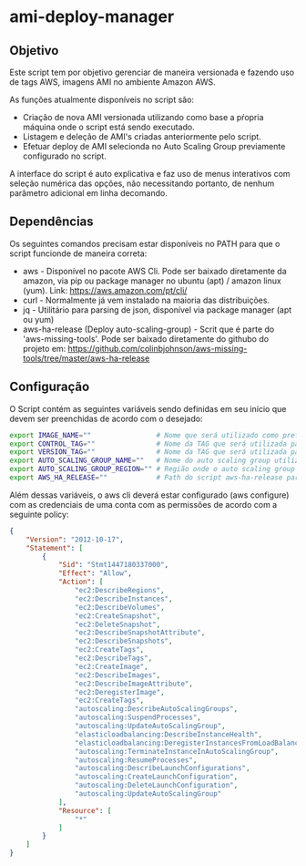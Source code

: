 # ami-deploy-manager

## Objetivo

Este script tem por objetivo gerenciar de maneira versionada e fazendo uso de tags AWS, imagens AMI no
ambiente Amazon AWS.

As funções atualmente disponíveis no script são:

* Criação de nova AMI versionada utilizando como base a pŕopria máquina onde o script está sendo executado.
* Listagem e deleção de AMI's criadas anteriormente pelo script.
* Efetuar deploy de AMI selecionda no Auto Scaling Group previamente configurado no script.

A interface do script é auto explicativa e faz uso de menus interativos com seleção numérica das opções, 
não necessitando portanto, de nenhum parâmetro adicional em linha decomando.

## Dependências

Os seguintes comandos precisam estar disponíveis no PATH para que o script funcionde de maneira correta:

* aws - Disponível no pacote AWS Cli. Pode ser baixado diretamente da amazon, via pip ou package manager no ubuntu (apt) / amazon linux (yum). Link: https://aws.amazon.com/pt/cli/
* curl - Normalmente já vem instalado na maioria das distribuições.
* jq - Utilitário para parsing de json, disponível via package manager (apt ou yum)
* aws-ha-release (Deploy auto-scaling-group) - Scrit que é parte do 'aws-missing-tools'. 
	Pode ser baixado diretamente do githubo do projeto em: https://github.com/colinbjohnson/aws-missing-tools/tree/master/aws-ha-release

## Configuração

O Script contém as seguintes variáveis sendo definidas em seu início que devem ser preenchidas de acordo com o desejado:

```sh
export IMAGE_NAME=""                # Nome que será utilizado como prefixo para todas AMI's criadas
export CONTROL_TAG=""               # Nome da TAG que será utilizada para identificar as AMI's gerenciadas pelo script
export VERSION_TAG=""               # Nome da TAG que será utilizada para armazenar a versão da AMI
export AUTO_SCALING_GROUP_NAME=""   # Nome do auto scaling group utilizado nas funções de deploy
export AUTO_SCALING_GROUP_REGION="" # Região onde o auto scaling group está configurado
export AWS_HA_RELEASE=""            # Path do script aws-ha-release para o deploy no auto scaling group
```
Além dessas variáveis, o aws cli deverá estar configurado (aws configure) com as credenciais de uma conta com as permissões de acordo com a seguinte policy:

```json
{
    "Version": "2012-10-17",
    "Statement": [
        {
            "Sid": "Stmt1447180337000",
            "Effect": "Allow",
            "Action": [
                "ec2:DescribeRegions",
                "ec2:DescribeInstances",
                "ec2:DescribeVolumes",
                "ec2:CreateSnapshot",
                "ec2:DeleteSnapshot",
                "ec2:DescribeSnapshotAttribute",
                "ec2:DescribeSnapshots",
                "ec2:CreateTags",
                "ec2:DescribeTags",
                "ec2:CreateImage",
                "ec2:DescribeImages",
                "ec2:DescribeImageAttribute",
                "ec2:DeregisterImage",
                "ec2:CreateTags",
                "autoscaling:DescribeAutoScalingGroups",
                "autoscaling:SuspendProcesses",
                "autoscaling:UpdateAutoScalingGroup",
                "elasticloadbalancing:DescribeInstanceHealth",
                "elasticloadbalancing:DeregisterInstancesFromLoadBalancer",
                "autoscaling:TerminateInstanceInAutoScalingGroup",
                "autoscaling:ResumeProcesses",
                "autoscaling:DescribeLaunchConfigurations",
                "autoscaling:CreateLaunchConfiguration",
                "autoscaling:DeleteLaunchConfiguration",
                "autoscaling:UpdateAutoScalingGroup"
            ],
            "Resource": [
                "*"
            ]
        }
    ]
}
```

